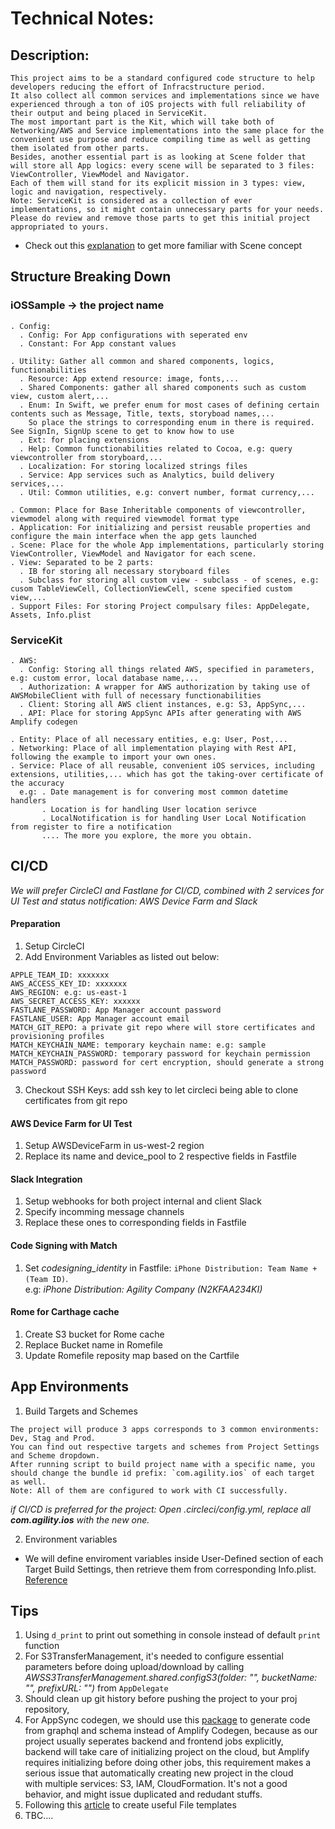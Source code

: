 # Technical Notes:

## Description:

```
This project aims to be a standard configured code structure to help developers reducing the effort of Infracstructure period. 
It also collect all common services and implementations since we have experienced through a ton of iOS projects with full reliability of their output and being placed in ServiceKit. 
The most important part is the Kit, which will take both of Networking/AWS and Service implementations into the same place for the convenient use purpose and reduce compiling time as well as getting them isolated from other parts. 
Besides, another essential part is as looking at Scene folder that will store all App logics: every scene will be separated to 3 files: ViewController, ViewModel and Navigator.
Each of them will stand for its explicit mission in 3 types: view, logic and navigation, respectively. 
Note: ServiceKit is considered as a collection of ever implementations, so it might contain unnecessary parts for your needs. 
Please do review and remove those parts to get this initial project appropriated to yours. 
```
* Check out this [explanation](https://github.com/sergdort/CleanArchitectureRxSwift#application-1) to get more familiar with Scene concept 

## Structure Breaking Down

### iOSSample -> the project name
```
. Config:
  . Config: For App configurations with seperated env
  . Constant: For App constant values

. Utility: Gather all common and shared components, logics, functionabilities
  . Resource: App extend resource: image, fonts,...
  . Shared Components: gather all shared components such as custom view, custom alert,...
  . Enum: In Swift, we prefer enum for most cases of defining certain contents such as Message, Title, texts, storyboad names,... 
    So place the strings to corresponding enum in there is required. See SignIn, SignUp scene to get to know how to use
  . Ext: for placing extensions
  . Help: Common functionabilities related to Cocoa, e.g: query viewcontroller from storyboard,...
  . Localization: For storing localized strings files
  . Service: App services such as Analytics, build delivery services,...
  . Util: Common utilities, e.g: convert number, format currency,...
  
. Common: Place for Base Inheritable components of viewcontroller, viewmodel along with required viewmodel format type
. Application: For initializing and persist reusable properties and configure the main interface when the app gets launched 
. Scene: Place for the whole App implementations, particularly storing ViewController, ViewModel and Navigator for each scene.
. View: Separated to be 2 parts: 
  . IB for storing all necessary storyboard files
  . Subclass for storing all custom view - subclass - of scenes, e.g: cusom TableViewCell, CollectionViewCell, scene specified custom view,...
. Support Files: For storing Project compulsary files: AppDelegate, Assets, Info.plist
```

### ServiceKit
```
. AWS:
  . Config: Storing all things related AWS, specified in parameters, e.g: custom error, local database name,...
  . Authorization: A wrapper for AWS authorization by taking use of AWSMobileClient with full of necessary functionabilities
  . Client: Storing all AWS client instances, e.g: S3, AppSync,...
  . API: Place for storing AppSync APIs after generating with AWS Amplify codegen

. Entity: Place of all necessary entities, e.g: User, Post,...
. Networking: Place of all implementation playing with Rest API, following the example to import your own ones.
. Service: Place of all reusable, convenient iOS services, including extensions, utilities,... which has got the taking-over certificate of the accuracy
  e.g: . Date management is for convering most common datetime handlers
       . Location is for handling User location serivce
       . LocalNotification is for handling User Local Notification from register to fire a notification
       .... The more you explore, the more you obtain.
```

## CI/CD

*We will prefer CircleCI and Fastlane for CI/CD, combined with 2 services for UI Test and status notification: AWS Device Farm and Slack*

#### Preparation
1. Setup CircleCI
2. Add Environment Variables as listed out below:
  ```
  APPLE_TEAM_ID: xxxxxxx
  AWS_ACCESS_KEY_ID: xxxxxxx
  AWS_REGION: e.g: us-east-1
  AWS_SECRET_ACCESS_KEY: xxxxxx
  FASTLANE_PASSWORD: App Manager account password
  FASTLANE_USER: App Manager account email
  MATCH_GIT_REPO: a private git repo where will store certificates and provisioning profiles
  MATCH_KEYCHAIN_NAME: temporary keychain name: e.g: sample
  MATCH_KEYCHAIN_PASSWORD: temporary password for keychain permission
  MATCH_PASSWORD: password for cert encryption, should generate a strong password
  ```
3. Checkout SSH Keys: add ssh key to let circleci being able to clone certificates from git repo

#### AWS Device Farm for UI Test
1. Setup AWSDeviceFarm in us-west-2 region
2. Replace its name and device_pool to 2 respective fields in Fastfile

#### Slack Integration
1. Setup webhooks for both project internal and client Slack
2. Specify incomming message channels
3. Replace these ones to corresponding fields in Fastfile

#### Code Signing with Match
1. Set *codesigning_identity* in Fastfile: `iPhone Distribution: Team Name + (Team ID)`.<br>
e.g: *iPhone Distribution: Agility Company (N2KFAA234KI)* 

#### Rome for Carthage cache
1. Create S3 bucket for Rome cache
2. Replace Bucket name in Romefile
3. Update Romefile reposity map based on the Cartfile

## App Environments
1. Build Targets and Schemes
```
The project will produce 3 apps corresponds to 3 common environments: Dev, Stag and Prod. 
You can find out respective targets and schemes from Project Settings and Scheme dropdown. 
After running script to build project name with a specific name, you should change the bundle id prefix: `com.agility.ios` of each target as well.
Note: All of them are configured to work with CI successfully.
```
*if CI/CD is preferred for the project: Open .circleci/config.yml, replace all **com.agility.ios** with the new one.*<br>

2. Environment variables
* We will define enviroment variables inside User-Defined section of each Target Build Settings,
then retrieve them from corresponding Info.plist. [Reference](https://medium.com/@kavithakumarasamy89/xcode-build-settings-user-defined-settings-manage-multiple-environments-with-single-target-3e5c1a307999)

## Tips

1. Using `d_print` to print out something in console instead of default `print` function
2. For S3TransferManagement, it's needed to configure essential parameters before doing upload/download by calling *AWSS3TransferManagement.shared.configS3(folder: "", bucketName: "", prefixURL: "")* from `AppDelegate`
3. Should clean up git history before pushing the project to your proj repository,
4. For AppSync codegen, we should use this [package](https://www.npmjs.com/package/aws-appsync-codegen) to generate code from graphql and schema instead of Amplify Codegen, because as our project usually seperates backend and frontend jobs explicitly,<br> backend will take care of initializing project on the cloud, but Amplify requires initializing before doing other jobs, this requirement makes a serious issue that automatically creating new project in the cloud<br> with multiple services: S3, IAM, CloudFormation. It's not a good behavior, and might issue duplicated and redudant stuffs.
5. Following this [article](https://medium.com/@dima.cheverda/xcode-9-templates-596e2ed85609) to create useful File templates
6. TBC....

